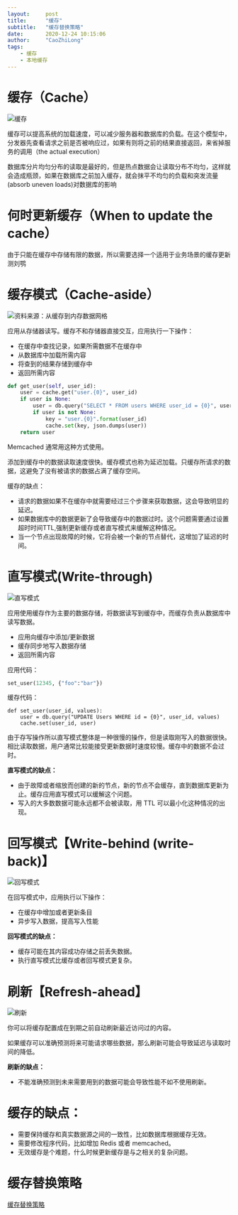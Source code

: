 ```yaml
---
layout:     post
title:      "缓存"
subtitle:   "缓存替换策略"
date:       2020-12-24 10:15:06
author:     "CaoZhiLong"
tags:
    - 缓存
    - 本地缓存
---
```



# 缓存（Cache）

![缓存](https://camo.githubusercontent.com/132a83c9c2d3a908c232f4463cb968dee544f46b9270166d7dbe325b9f873169/687474703a2f2f692e696d6775722e636f6d2f51367a32344c612e706e67)

缓存可以提高系统的加载速度，可以减少服务器和数据库的负载。在这个模型中，分发器先查看请求之前是否被响应过，如果有则将之前的结果直接返回，来省掉服务的调用（the actual execution）

数据库分片均匀分布的读取是最好的，但是热点数据会让读取分布不均匀，这样就会造成瓶颈，如果在数据库之前加入缓存，就会抹平不均匀的负载和突发流量(absorb uneven loads)对数据库的影响


# 何时更新缓存（When to update the cache）

由于只能在缓存中存储有限的数据，所以需要选择一个适用于业务场景的缓存更新测刘鹗


# 缓存模式（Cache-aside）

![资料来源：从缓存到内存数据网格](https://camo.githubusercontent.com/dfc9d3407cadd0d22ab93a46273f7329a1866b78c607b20b225f3c1918ef2d4a/687474703a2f2f692e696d6775722e636f6d2f4f4e6a4f52716b2e706e67)


应用从存储器读写。缓存不和存储器直接交互，应用执行一下操作：

- 在缓存中查找记录，如果所需数据不在缓存中
- 从数据库中加载所需内容
- 将查到的结果存储到缓存中
- 返回所需内容

```python
def get_user(self, user_id):
    user = cache.get("user.{0}", user_id)
    if user is None:
        user = db.query("SELECT * FROM users WHERE user_id = {0}", user_id)
        if user is not None:
            key = "user.{0}".format(user_id)
            cache.set(key, json.dumps(user))
    return user
```

Memcached 通常用这种方式使用。

添加到缓存中的数据读取速度很快。缓存模式也称为延迟加载。只缓存所请求的数据，这避免了没有被请求的数据占满了缓存空间。

缓存的缺点：

- 请求的数据如果不在缓存中就需要经过三个步骤来获取数据，这会导致明显的延迟。
- 如果数据库中的数据更新了会导致缓存中的数据过时。这个问题需要通过设置超时时间TTL,强制更新缓存或者直写模式来缓解这种情况。
- 当一个节点出现故障的时候，它将会被一个新的节点替代，这增加了延迟的时间。


# 直写模式(Write-through)

![直写模式](https://camo.githubusercontent.com/7bba5214ac7c60d31b9621bbb3b9350067d9533e7f372495b2a01b6b2a0032d3/687474703a2f2f692e696d6775722e636f6d2f3076426330684e2e706e67)

应用使用缓存作为主要的数据存储，将数据读写到缓存中，而缓存负责从数据库中读写数据。

- 应用向缓存中添加/更新数据
- 缓存同步地写入数据存储
- 返回所需内容


应用代码：

```python
set_user(12345, {"foo":"bar"})
```

缓存代码：

```
def set_user(user_id, values):
    user = db.query("UPDATE Users WHERE id = {0}", user_id, values)
    cache.set(user_id, user)
```
由于存写操作所以直写模式整体是一种很慢的操作，但是读取刚写入的数据很快。相比读取数据，用户通常比较能接受更新数据时速度较慢。缓存中的数据不会过时。

**直写模式的缺点：**

- 由于故障或者缩放而创建的新的节点，新的节点不会缓存，直到数据库更新为止。缓存应用直写模式可以缓解这个问题。
- 写入的大多数数据可能永远都不会被读取，用 TTL 可以最小化这种情况的出现。

# 回写模式【Write-behind (write-back)】

![回写模式](https://camo.githubusercontent.com/2b5d4a5cc43c7808320d8e48f55d6a3e3581eaf618e5469768e7136f06d67523/687474703a2f2f692e696d6775722e636f6d2f72675372766a472e706e67)

在回写模式中，应用执行以下操作：

- 在缓存中增加或者更新条目
- 异步写入数据，提高写入性能

**回写模式的缺点：**

- 缓存可能在其内容成功存储之前丢失数据。
- 执行直写模式比缓存或者回写模式更复杂。


# 刷新【Refresh-ahead】

![刷新](https://camo.githubusercontent.com/9260345bcd014968a54f5005e0c9e2abdf76d2af2f7504423329ff15d0e12e89/687474703a2f2f692e696d6775722e636f6d2f6b78746a7167452e706e67)

你可以将缓存配置成在到期之前自动刷新最近访问过的内容。

如果缓存可以准确预测将来可能请求哪些数据，那么刷新可能会导致延迟与读取时间的降低。

**刷新的缺点：**

- 不能准确预测到未来需要用到的数据可能会导致性能不如不使用刷新。

# 缓存的缺点：

- 需要保持缓存和真实数据源之间的一致性，比如数据库根据缓存无效。
- 需要修改程序代码，比如增加 Redis 或者 memcached。
- 无效缓存是个难题，什么时候更新缓存是与之相关的复杂问题。


# 缓存替换策略

[缓存替换策略](https://en.wikipedia.org/wiki/Cache_replacement_policies#Overview)




